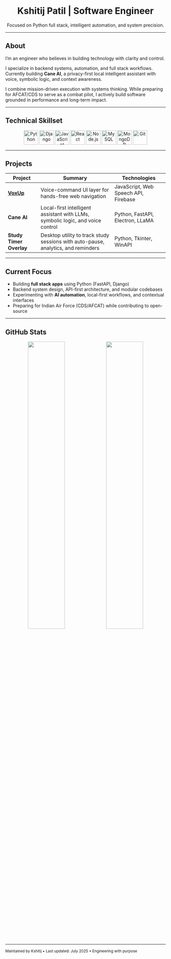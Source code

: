 <h1 align="center">Kshitij Patil | Software Engineer</h1>
<p align="center">
  Focused on Python full stack, intelligent automation, and system precision.
</p>

---

## About

I’m an engineer who believes in building technology with clarity and control.

I specialize in backend systems, automation, and full stack workflows. Currently building **Cane AI**, a privacy-first local intelligent assistant with voice, symbolic logic, and context awareness.

I combine mission-driven execution with systems thinking. While preparing for AFCAT/CDS to serve as a combat pilot, I actively build software grounded in performance and long-term impact.

---

## Technical Skillset

<p align="center">
  <img src="https://cdn.jsdelivr.net/gh/devicons/devicon/icons/python/python-original.svg" title="Python" width="45"/>
  <img src="https://cdn.jsdelivr.net/gh/devicons/devicon/icons/django/django-plain.svg" title="Django" width="45"/>
<!--   <img src="https://cdn.jsdelivr.net/gh/devicons/devicon/icons/fastapi/fastapi-original.svg" title="FastAPI" width="45"/> -->
  <img src="https://cdn.jsdelivr.net/gh/devicons/devicon/icons/javascript/javascript-original.svg" title="JavaScript" width="45"/>
  <img src="https://cdn.jsdelivr.net/gh/devicons/devicon/icons/react/react-original.svg" title="React" width="45"/>
  <img src="https://cdn.jsdelivr.net/gh/devicons/devicon/icons/nodejs/nodejs-original.svg" title="Node.js" width="45"/>
  <img src="https://cdn.jsdelivr.net/gh/devicons/devicon/icons/mysql/mysql-original.svg" title="MySQL" width="45"/>
  <img src="https://cdn.jsdelivr.net/gh/devicons/devicon/icons/mongodb/mongodb-original.svg" title="MongoDB" width="45"/>
  <img src="https://cdn.jsdelivr.net/gh/devicons/devicon/icons/git/git-original.svg" title="Git" width="45"/>
<!--   <img src="https://cdn.jsdelivr.net/gh/devicons/devicon/icons/linux/linux-original.svg" title="Linux" width="45"/> -->
</p>

---

## Projects

| Project | Summary | Technologies |
|--------|---------|--------------|
| [**VoxUp**](https://github.com/Hotizen/VoxUp) | Voice-command UI layer for hands-free web navigation | JavaScript, Web Speech API, Firebase |
| **Cane AI** | Local-first intelligent assistant with LLMs, symbolic logic, and voice control | Python, FastAPI, Electron, LLaMA |
| **Study Timer Overlay** | Desktop utility to track study sessions with auto-pause, analytics, and reminders | Python, Tkinter, WinAPI |

---

## Current Focus

- Building **full stack apps** using Python (FastAPI, Django)  
- Backend system design, API-first architecture, and modular codebases  
- Experimenting with **AI automation**, local-first workflows, and contextual interfaces  
- Preparing for Indian Air Force (CDS/AFCAT) while contributing to open-source

---

## GitHub Stats

<p align="center">
  <img src="https://github-readme-stats.vercel.app/api?username=Hotizen&show_icons=true&theme=default" width="48%" />
  <img src="https://github-readme-stats.vercel.app/api/top-langs/?username=Hotizen&layout=compact&theme=default" width="48%" />
</p>

---

<sub align="center">
Maintained by Kshitij • Last updated: July 2025 • Engineering with purpose
</sub>
